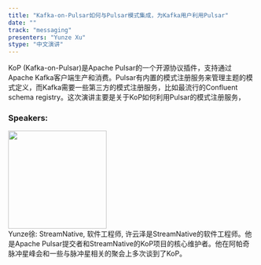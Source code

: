 ```yaml
---
title: "Kafka-on-Pulsar如何与Pulsar模式集成，为Kafka用户利用Pulsar"
date: "" 
track: "messaging"
presenters: "Yunze Xu"
stype: "中文演讲"
---
```

KoP (Kafka-on-Pulsar)是Apache Pulsar的一个开源协议插件，支持通过Apache Kafka客户端生产和消费。Pulsar有内置的模式注册服务来管理主题的模式定义，而Kafka需要一些第三方的模式注册服务，比如最流行的Confluent schema registry。这次演讲主要是关于KoP如何利用Pulsar的模式注册服务，
 ### Speakers: 
 <img src="images/speaker/1190.png" width="200" /><br>Yunze徐: StreamNative, 软件工程师, 许云泽是StreamNative的软件工程师。他是Apache Pulsar提交者和StreamNative的KoP项目的核心维护者。他在阿帕奇脉冲星峰会和一些与脉冲星相关的聚会上多次谈到了KoP。
 